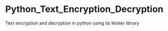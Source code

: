 # Python_Text_Encryption_Decryption
Text encryption and decryption in python using its tkinter library
